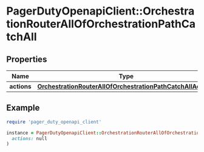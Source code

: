 # PagerDutyOpenapiClient::OrchestrationRouterAllOfOrchestrationPathCatchAll

## Properties

| Name | Type | Description | Notes |
| ---- | ---- | ----------- | ----- |
| **actions** | [**OrchestrationRouterAllOfOrchestrationPathCatchAllActions**](OrchestrationRouterAllOfOrchestrationPathCatchAllActions.md) |  | [optional] |

## Example

```ruby
require 'pager_duty_openapi_client'

instance = PagerDutyOpenapiClient::OrchestrationRouterAllOfOrchestrationPathCatchAll.new(
  actions: null
)
```

